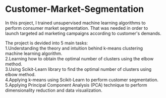 # Customer-Market-Segmentation <br />

In this project, I trained unsupervised machine learning algorithms to perform consumer market segmentation. That was needed in order to launch targeted ad marketing campaigns according to customer's demands. <br />

The project is devided into 5 main tasks: <br />
1.Understanding the theory and intuition behind k-means clustering machine learning algorithm. <br />
2.Learning how to obtain the optimal number of clusters using the elbow method. <br />
3.Using Scikit-Learn library to find the optimal number of clusters using elbow method. <br />
4.Applying k-means using Scikit-Learn to perform customer segmentation. <br />
5.Applying Principal Component Analysis (PCA) technique to perform dimensionality reduction and data visualization. <br />
